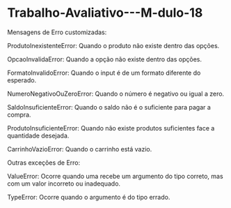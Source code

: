 # Trabalho-Avaliativo---M-dulo-18
Mensagens de Erro customizadas:

 ProdutoInexistenteError: Quando o produto não existe dentro das opções.

 OpcaoInvalidaError: Quando a opção não existe dentro das opções.

 FormatoInvalidoError: Quando o input é de um formato diferente do esperado. 

 NumeroNegativoOuZeroError: Quando o número é negativo ou igual a zero.

 SaldoInsuficienteError: Quando o saldo não é o suficiente para pagar a compra.

 ProdutoInsuficienteError: Quando não existe produtos suficientes face a quantidade desejada.

 CarrinhoVazioError: Quando o carrinho está vazio.

Outras exceções de Erro:

ValueError: Ocorre quando uma recebe um argumento do tipo correto, mas com um valor incorreto ou inadequado.

TypeError: Ocorre quando o argumento é do tipo errado. 
